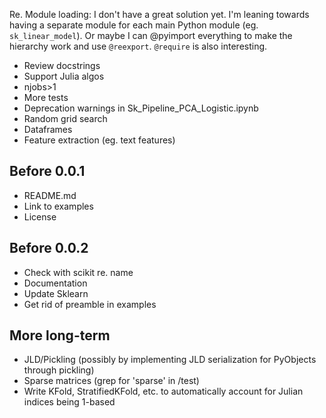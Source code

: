 Re. Module loading: I don't have a great solution yet. I'm leaning towards
having a separate module for each main Python module
(eg. `sk_linear_model`). Or maybe I can @pyimport everything to make the
hierarchy work and use `@reexport`. `@require` is also interesting.

- Review docstrings
- Support Julia algos
- njobs>1
- More tests
- Deprecation warnings in Sk_Pipeline_PCA_Logistic.ipynb
- Random grid search
- Dataframes
- Feature extraction (eg. text features)

Before 0.0.1
-----
- README.md
- Link to examples
- License


Before 0.0.2
-----
- Check with scikit re. name
- Documentation
- Update Sklearn
- Get rid of preamble in examples


More long-term
-----
- JLD/Pickling (possibly by implementing JLD serialization for PyObjects
through pickling)
- Sparse matrices (grep for 'sparse' in /test)
- Write KFold, StratifiedKFold, etc. to automatically account for Julian
  indices being 1-based